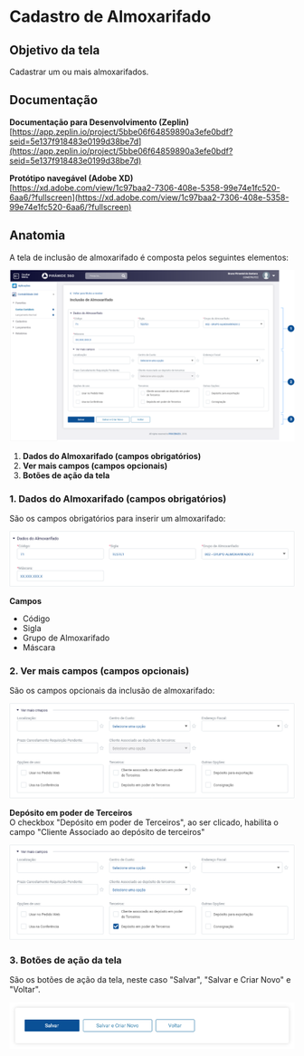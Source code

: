 # Cadastro de Almoxarifado

## Objetivo da tela

Cadastrar um ou mais almoxarifados.

## Documentação

**Documentação para Desenvolvimento (Zeplin)**\
[https://app.zeplin.io/project/5bbe06f64859890a3efe0bdf?seid=5e137f918483e0199d38be7d](https://app.zeplin.io/project/5bbe06f64859890a3efe0bdf?seid=5e137f918483e0199d38be7d)

**Protótipo navegável (Adobe XD)**\
[https://xd.adobe.com/view/1c97baa2-7306-408e-5358-99e74e1fc520-6aa6/?fullscreen](https://xd.adobe.com/view/1c97baa2-7306-408e-5358-99e74e1fc520-6aa6/?fullscreen)

## **Anatomia**

A tela de inclusão de almoxarifado é composta pelos seguintes elementos:

![](<../../.gitbook/assets/image (726).png>)

1. **Dados do Almoxarifado (campos obrigatórios)**
2. **Ver mais campos (campos opcionais)**
3. **Botões de ação da tela**

### 1. Dados do Almoxarifado (campos obrigatórios)&#x20;

São os campos obrigatórios para inserir um almoxarifado:

![](<../../.gitbook/assets/image (733).png>)

**Campos**

* Código
* Sigla
* Grupo de Almoxarifado
* Máscara

### 2. Ver mais campos (campos opcionais)

São os campos opcionais da inclusão de almoxarifado:

![](<../../.gitbook/assets/image (656).png>)

**Depósito em poder de Terceiros**\
O checkbox "Depósito em poder de Terceiros", ao ser clicado, habilita o campo "Cliente Associado ao depósito de terceiros"

![](<../../.gitbook/assets/image (683).png>)

### 3. Botões de ação da tela

São os botões de ação da tela, neste caso "Salvar", "Salvar e Criar Novo" e "Voltar".

![](<../../.gitbook/assets/image (673).png>)
